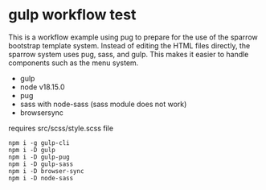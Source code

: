 # gulp workflow test

This is a workflow example using pug to prepare for the use
of the sparrow bootstrap template system. Instead of editing
the HTML files directly, the sparrow system
uses pug, sass, and gulp. This makes it easier to handle components
such as the menu system.

* gulp
* node v18.15.0
* pug
* sass with node-sass (sass module does not work)
* browsersync

requires src/scss/style.scss file

```text
npm i -g gulp-cli
npm i -D gulp
npm i -D gulp-pug
npm i -D gulp-sass
npm i -D browser-sync
npm i -D node-sass
```
